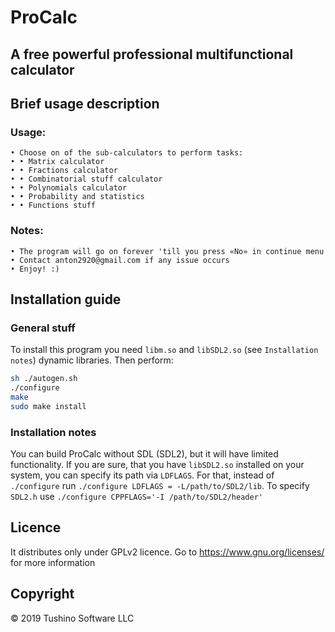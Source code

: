 # ProCalc 
## A free powerful professional multifunctional calculator

## Brief usage description
### Usage:
	• Choose on of the sub-calculators to perform tasks:
 	• • Matrix calculator
 	• • Fractions calculator
 	• • Combinatorial stuff calculator
 	• • Polynomials calculator
 	• • Probability and statistics
 	• • Functions stuff

### Notes:
	• The program will go on forever 'till you press «No» in continue menu
	• Contact anton2920@gmail.com if any issue occurs
	• Enjoy! :)

## Installation guide
### General stuff
To install this program you need `libm.so` and `libSDL2.so` (see `Installation notes`) dynamic libraries.
Then perform: 
```bash
sh ./autogen.sh
./configure
make
sudo make install
```

### Installation notes
You can build ProCalc without SDL (SDL2), but it will have limited functionality. If you are sure, that you have `libSDL2.so` installed on your system, you can specify its path via `LDFLAGS`. For that, instead of `./configure` run `./configure LDFLAGS = -L/path/to/SDL2/lib`. To specify `SDL2.h` use `./configure CPPFLAGS='-I /path/to/SDL2/header'`

## Licence
It distributes only under GPLv2 licence. Go to https://www.gnu.org/licenses/ for more information

## Copyright 
© 2019 Tushino Software LLC